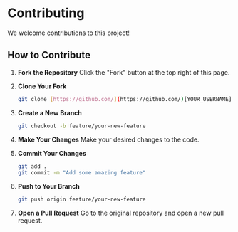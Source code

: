 # Contributing

We welcome contributions to this project!

## How to Contribute

1.  **Fork the Repository**
    Click the "Fork" button at the top right of this page.

2.  **Clone Your Fork**
    ```bash
    git clone [https://github.com/](https://github.com/)[YOUR_USERNAME]/[YOUR_REPO_NAME].git
    ```

3.  **Create a New Branch**
    ```bash
    git checkout -b feature/your-new-feature
    ```

4.  **Make Your Changes**
    Make your desired changes to the code.

5.  **Commit Your Changes**
    ```bash
    git add .
    git commit -m "Add some amazing feature"
    ```

6.  **Push to Your Branch**
    ```bash
    git push origin feature/your-new-feature
    ```

7.  **Open a Pull Request**
    Go to the original repository and open a new pull request.
